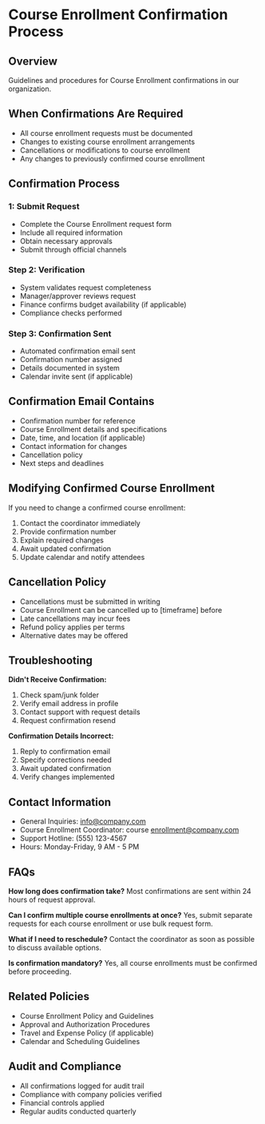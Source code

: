 # Course Enrollment Confirmation Process

## Overview
Guidelines and procedures for Course Enrollment confirmations in our organization.

## When Confirmations Are Required
- All course enrollment requests must be documented
- Changes to existing course enrollment arrangements
- Cancellations or modifications to course enrollment
- Any changes to previously confirmed course enrollment

## Confirmation Process

###  1: Submit Request
- Complete the Course Enrollment request form
- Include all required information
- Obtain necessary approvals
- Submit through official channels

### Step 2: Verification
- System validates request completeness
- Manager/approver reviews request
- Finance confirms budget availability (if applicable)
- Compliance checks performed

### Step 3: Confirmation Sent
- Automated confirmation email sent
- Confirmation number assigned
- Details documented in system
- Calendar invite sent (if applicable)

## Confirmation Email Contains
- Confirmation number for reference
- Course Enrollment details and specifications
- Date, time, and location (if applicable)
- Contact information for changes
- Cancellation policy
- Next steps and deadlines

## Modifying Confirmed Course Enrollment
If you need to change a confirmed course enrollment:
1. Contact the coordinator immediately
2. Provide confirmation number
3. Explain required changes
4. Await updated confirmation
5. Update calendar and notify attendees

## Cancellation Policy
- Cancellations must be submitted in writing
- Course Enrollment can be cancelled up to [timeframe] before
- Late cancellations may incur fees
- Refund policy applies per terms
- Alternative dates may be offered

## Troubleshooting

**Didn't Receive Confirmation:**
1. Check spam/junk folder
2. Verify email address in profile
3. Contact support with request details
4. Request confirmation resend

**Confirmation Details Incorrect:**
1. Reply to confirmation email
2. Specify corrections needed
3. Await updated confirmation
4. Verify changes implemented

## Contact Information
- General Inquiries: info@company.com
- Course Enrollment Coordinator: course enrollment@company.com
- Support Hotline: (555) 123-4567
- Hours: Monday-Friday, 9 AM - 5 PM

## FAQs

**How long does confirmation take?**
Most confirmations are sent within 24 hours of request approval.

**Can I confirm multiple course enrollments at once?**
Yes, submit separate requests for each course enrollment or use bulk request form.

**What if I need to reschedule?**
Contact the coordinator as soon as possible to discuss available options.

**Is confirmation mandatory?**
Yes, all course enrollments must be confirmed before proceeding.

## Related Policies
- Course Enrollment Policy and Guidelines
- Approval and Authorization Procedures
- Travel and Expense Policy (if applicable)
- Calendar and Scheduling Guidelines

## Audit and Compliance
- All confirmations logged for audit trail
- Compliance with company policies verified
- Financial controls applied
- Regular audits conducted quarterly

